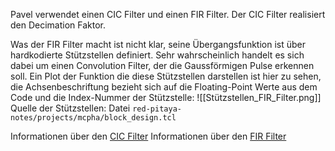 
Pavel verwendet einen CIC Filter und einen FIR Filter. Der CIC Filter realisiert den Decimation Faktor.

Was der FIR Filter macht ist nicht klar, seine Übergangsfunktion ist über hardkodierte Stützstellen definiert. Sehr wahrscheinlich handelt es sich dabei um einen Convolution Filter, der die Gaussförmigen Pulse erkennen soll. Ein Plot der Funktion die diese Stützstellen darstellen ist hier zu sehen, die Achsenbeschriftung bezieht sich auf die Floating-Point Werte aus dem Code und die Index-Nummer der Stützstelle: ![[Stützstellen_FIR_Filter.png]]
Quelle der Stützstellen: Datei `red-pitaya-notes/projects/mcpha/block_design.tcl`

Informationen über den [CIC Filter](https://docs.amd.com/v/u/en-US/pg140-cic-compiler)
Informationen über den [FIR Filter](https://www.xilinx.com/support/documents/ip_documentation/fir_compiler/v7_2/pg149-fir-compiler.pdf)
